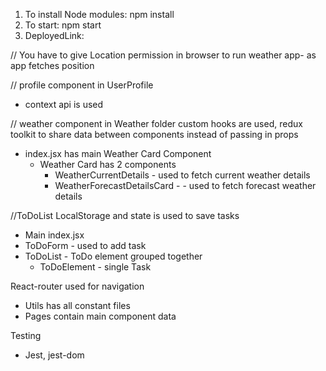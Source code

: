 1. To install Node modules: npm install
2. To start: npm start
3. DeployedLink:

// You have to give Location permission in browser to run weather app- as app fetches position

// profile component in UserProfile

- context api is used

// weather component in Weather folder
custom hooks are used, redux toolkit to share data between components instead of passing in props

- index.jsx has main Weather Card Component
  - Weather Card has 2 components
    - WeatherCurrentDetails - used to fetch current weather details
    - WeatherForecastDetailsCard - - used to fetch forecast weather details

//ToDoList
LocalStorage and state is used to save tasks

- Main index.jsx
- ToDoForm - used to add task
- ToDoList - ToDo element grouped together
  - ToDoElement - single Task

React-router used for navigation

- Utils has all constant files
- Pages contain main component data

Testing

- Jest, jest-dom
